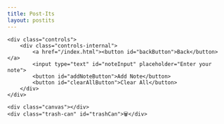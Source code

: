 ```yaml
---
title: Post-Its
layout: postits
---
```


    <div class="controls">
        <div class="controls-internal">
            <a href="/index.html"><button id="backButton">Back</button></a> 
            <input type="text" id="noteInput" placeholder="Enter your note">
            <button id="addNoteButton">Add Note</button>
            <button id="clearAllButton">Clear All</button>
        </div>
    </div>
    
    <div class="canvas"></div>
    <div class="trash-can" id="trashCan">🗑️</div>